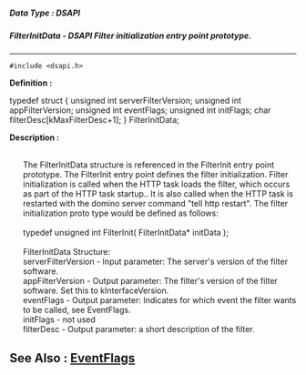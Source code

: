 ##### Data Type : DSAPI
##### FilterInitData - DSAPI Filter initialization entry point prototype.
---
```
#include <dsapi.h>
```

**Definition :**

typedef struct {
   unsigned int   serverFilterVersion;
   unsigned int   appFilterVersion;
   unsigned int   eventFlags;
   unsigned int   initFlags;
   char           filterDesc[kMaxFilterDesc+1];
} FilterInitData;

**Description :**


<ul><br>
The FilterInitData structure is referenced in the FilterInit entry point prototype.  The FilterInit entry point defines the filter initialization.  Filter initialization is called when the HTTP task loads the filter, which occurs as part of the HTTP task startup..  It is also called when the HTTP task is restarted with the domino server command &quot;tell http restart&quot;.  The filter initialization proto type would be defined as follows:<br>
<br>
	typedef unsigned int FilterInit( FilterInitData* initData );<br>
<br>
FilterInitData Structure:<br>
serverFilterVersion	- Input parameter: 	The server's version of the filter software.<br>
appFilterVersion	- Output parameter:	The filter's version of the filter software.  Set this to kInterfaceVersion.<br>
eventFlags	- Output parameter:	Indicates for which event the filter wants to be called, see EventFlags.<br>
initFlags	- not used<br>
filterDesc	- Output parameter:	a short description of the filter.</ul>



**See Also :**
[EventFlags](/domino-c-api-docs/reference/Data/EventFlags)
---
